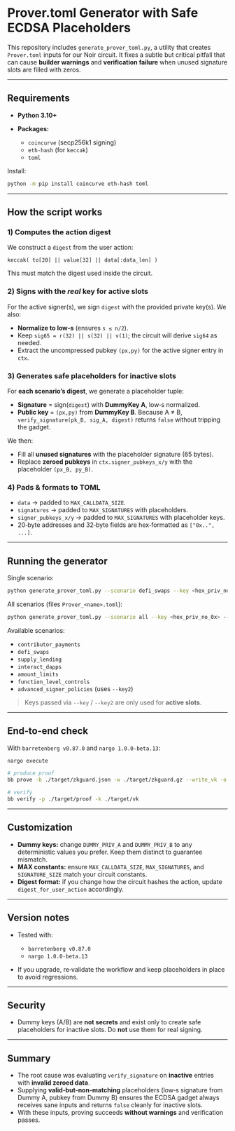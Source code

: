 # Prover.toml Generator with Safe ECDSA Placeholders

This repository includes `generate_prover_toml.py`, a utility that creates `Prover.toml` inputs for our Noir circuit. It fixes a subtle but critical pitfall that can cause **builder warnings** and **verification failure** when unused signature slots are filled with zeros.

---

## Requirements

* **Python 3.10+**
* **Packages:**

  * `coincurve` (secp256k1 signing)
  * `eth-hash` (for `keccak`)
  * `toml`

Install:

```bash
python -m pip install coincurve eth-hash toml
```

---

## How the script works

### 1) Computes the action digest

We construct a `digest` from the user action:

```
keccak( to[20] || value[32] || data[:data_len] )
```

This must match the digest used inside the circuit.

### 2) Signs with the *real* key for active slots

For the active signer(s), we sign `digest` with the provided private key(s). We also:

* **Normalize to low‑s** (ensures `s ≤ n/2`).
* Keep `sig65 = r(32) || s(32) || v(1)`; the circuit will derive `sig64` as needed.
* Extract the uncompressed pubkey `(px,py)` for the active signer entry in `ctx`.

### 3) Generates **safe placeholders** for inactive slots

For **each scenario’s digest**, we generate a placeholder tuple:

* **Signature** = sign(`digest`) with **DummyKey A**, low‑s normalized.
* **Public key** = `(px,py)` from **DummyKey B**.
  Because A ≠ B, `verify_signature(pk_B, sig_A, digest)` returns `false` without tripping the gadget.

We then:

* Fill all **unused signatures** with the placeholder signature (65 bytes).
* Replace **zeroed pubkeys** in `ctx.signer_pubkeys_x/y` with the placeholder `(px_B, py_B)`.

### 4) Pads & formats to TOML

* `data` → padded to `MAX_CALLDATA_SIZE`.
* `signatures` → padded to `MAX_SIGNATURES` with placeholders.
* `signer_pubkeys_x/y` → padded to `MAX_SIGNATURES` with placeholder keys.
* 20‑byte addresses and 32‑byte fields are hex‑formatted as `["0x..", ...]`.

---

## Running the generator

Single scenario:

```bash
python generate_prover_toml.py --scenario defi_swaps --key <hex_priv_no_0x> --out Prover.toml
```

All scenarios (files `Prover_<name>.toml`):

```bash
python generate_prover_toml.py --scenario all --key <hex_priv_no_0x> --key2 <hex_priv_no_0x>
```

Available scenarios:

* `contributor_payments`
* `defi_swaps`
* `supply_lending`
* `interact_dapps`
* `amount_limits`
* `function_level_controls`
* `advanced_signer_policies` (uses `--key2`)

> Keys passed via `--key` / `--key2` are only used for **active slots**.

---

## End‑to‑end check

With `barretenberg v0.87.0` and `nargo 1.0.0‑beta.13`:

```bash
nargo execute

# produce proof
bb prove -b ./target/zkguard.json -w ./target/zkguard.gz --write_vk -o target

# verify
bb verify -p ./target/proof -k ./target/vk
```

---

## Customization

* **Dummy keys:** change `DUMMY_PRIV_A` and `DUMMY_PRIV_B` to any deterministic values you prefer. Keep them distinct to guarantee mismatch.
* **MAX constants:** ensure `MAX_CALLDATA_SIZE`, `MAX_SIGNATURES`, and `SIGNATURE_SIZE` match your circuit constants.
* **Digest format:** if you change how the circuit hashes the action, update `digest_for_user_action` accordingly.

---

## Version notes

* Tested with:

  * `barretenberg v0.87.0`
  * `nargo 1.0.0‑beta.13`
* If you upgrade, re‑validate the workflow and keep placeholders in place to avoid regressions.

---

## Security

* Dummy keys (A/B) are **not secrets** and exist only to create safe placeholders for inactive slots. Do **not** use them for real signing.

---

## Summary

* The root cause was evaluating `verify_signature` on **inactive** entries with **invalid zeroed data**.
* Supplying **valid‑but‑non‑matching** placeholders (low‑s signature from Dummy A, pubkey from Dummy B) ensures the ECDSA gadget always receives sane inputs and returns `false` cleanly for inactive slots.
* With these inputs, proving succeeds **without warnings** and verification passes.
